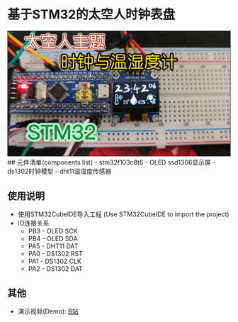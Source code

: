 # 基于STM32的太空人时钟表盘
<img src="images\STM32-Spaceman.jpg">
## 元件清单(components list)
- stm32f103c8t6
- OLED ssd1306显示屏
- ds1302时钟模型
- dht11温湿度传感器
  
## 使用说明
- 使用STM32CubeIDE导入工程 (Use STM32CubeIDE to import the project)
- IO连接关系
  - PB3 - OLED SCK
  - PB4 - OLED SDA
  - PA5 - DHT11 DAT
  - PA0 - DS1302 RST
  - PA1 - DS1302 CLK
  - PA2 - DS1302 DAT

## 其他
- 演示视频(Demo): [B站](https://www.bilibili.com/video/BV1LB4y187Ct)

